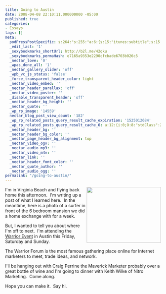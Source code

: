 ```yaml
---
title: Going to Austin
date: 2008-04-08 22:10:11.000000000 -05:00
published: true
categories:
- Essays
tags: []
meta:
  podPressPostSpecific: s:264:"s:255:"a:6:{s:15:"itunes:subtitle";s:15:"##PostExcerpt##";s:14:"itunes:summary";s:15:"##PostExcerpt##";s:15:"itunes:keywords";s:17:"##WordPressCats##";s:13:"itunes:author";s:10:"##Global##";s:15:"itunes:explicit";s:7:"Default";s:12:"itunes:block";s:7:"Default";}";";
  _edit_last: '1'
  _sexybookmarks_shortUrl: http://b2l.me/42qku
  _sexybookmarks_permaHash: e7165a9353e2290cfcbade6703b026c5
  _nectar_love: '0'
  _wpas_done_all: '1'
  _nectar_gallery_slider: 'off'
  _wpb_vc_js_status: 'false'
  _force_transparent_header_color: light
  _nectar_video_embed: ''
  _nectar_header_parallax: 'off'
  _nectar_video_poster: ''
  _disable_transparent_header: 'off'
  _nectar_header_bg_height: ''
  _nectar_quote: ''
  _wp_rp_image: '14559'
  nectar_blog_post_view_count: '182'
  _wp_rp_related_posts_query_result_cache_expiration: '1525012684'
  _wp_rp_related_posts_query_result_cache_6: a:12:{i:0;O:8:"stdClass":2:{s:7:"post_id";s:3:"654";s:5:"score";s:18:"35.341215706152916";}i:1;O:8:"stdClass":2:{s:7:"post_id";s:4:"1117";s:5:"score";s:17:"33.86347684640712";}i:2;O:8:"stdClass":2:{s:7:"post_id";s:4:"3354";s:5:"score";s:17:"32.51382903551177";}i:3;O:8:"stdClass":2:{s:7:"post_id";s:3:"646";s:5:"score";s:18:"30.531932851488474";}i:4;O:8:"stdClass":2:{s:7:"post_id";s:3:"624";s:5:"score";s:18:"28.082733330581267";}i:5;O:8:"stdClass":2:{s:7:"post_id";s:3:"706";s:5:"score";s:18:"27.349755303945493";}i:6;O:8:"stdClass":2:{s:7:"post_id";s:4:"4412";s:5:"score";s:17:"25.24822378305494";}i:7;O:8:"stdClass":2:{s:7:"post_id";s:3:"700";s:5:"score";s:17:"22.91334108982763";}i:8;O:8:"stdClass":2:{s:7:"post_id";s:4:"3568";s:5:"score";s:18:"21.497241983667262";}i:9;O:8:"stdClass":2:{s:7:"post_id";s:3:"228";s:5:"score";s:18:"19.148676520501496";}i:10;O:8:"stdClass":2:{s:7:"post_id";s:3:"628";s:5:"score";s:18:"17.943527790223698";}i:11;O:8:"stdClass":2:{s:7:"post_id";s:3:"788";s:5:"score";s:18:"14.934995488740455";}}
  _nectar_header_bg: ''
  _nectar_header_bg_color: ''
  _nectar_page_header_bg_alignment: top
  _nectar_video_ogv: ''
  _nectar_audio_mp3: ''
  _nectar_video_m4v: ''
  _nectar_link: ''
  _nectar_header_font_color: ''
  _nectar_quote_author: ''
  _nectar_audio_ogg: ''
permalink: "/going-to-austin/"
---
```

<img class="alignright" style="float: right;" src="{{ site.baseurl }}/posts/2008/04/2394966558_6789f8bd8d_m.jpg" alt="" width="240" height="180" />I'm in Virginia Beach and flying back home this afternoon.  I'm writing up a post of what I learned here.  In the meantime, here is a photo of a surfer in front of the 6 bedroom mansion we did a home exchange with for a week.

But, I wanted to tell you about where I'm off to next.  I'm attending the <a href="http://www.warriorevents.com/" rel="nofollow">Warrior Event</a> in Austin this Friday, Saturday and Sunday.

The Warrior Forum is the most famous gathering place online for Internet marketers to meet, trade ideas, and network.

I'll be hanging out with Craig Perrine the Maverick Marketer probably over a great bottle of wine and I'm going to dinner with Keith Wilke of Nitro Marketing.  Come along.

Hope you can make it.  Say hi.
